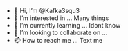 - 👋 Hi, I’m @Kafka3squ3
- 👀 I’m interested in ... Many things
- 🌱 I’m currently learning ... Idont know 
- 💞️ I’m looking to collaborate on ... 
- 📫 How to reach me ... Text me 

<!---
Kafka3squ3/Kafka3squ3 is a ✨ special ✨ repository because its `README.md` (this file) appears on your GitHub profile.
You can click the Preview link to take a look at your changes.
--->
